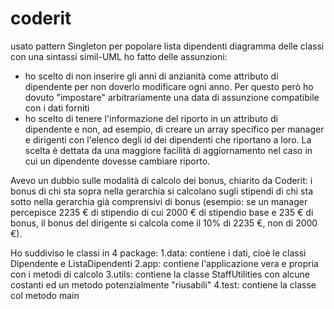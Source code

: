 # coderit
usato pattern Singleton per popolare lista dipendenti
diagramma delle classi con una sintassi simil-UML
ho fatto delle assunzioni:
- ho scelto di non inserire gli anni di anzianità come attributo di dipendente per non doverlo modificare ogni anno. Per questo però ho dovuto "impostare" arbitrariamente una data di assunzione compatibile con i dati forniti
- ho scelto di tenere l'informazione del riporto in un attributo di dipendente e non, ad esempio, di creare un array specifico per manager e dirigenti con l'elenco degli id dei dipendenti che riportano a loro. La scelta è dettata da una maggiore facilità di aggiornamento nel caso in cui un dipendente dovesse cambiare riporto. 

Avevo un dubbio sulle modalità di calcolo dei bonus, chiarito da Coderit: i bonus di chi sta sopra nella gerarchia si calcolano sugli stipendi di chi sta sotto nella gerarchia già comprensivi di bonus (esempio: se un manager percepisce 2235 € di stipendio di cui 2000 € di stipendio base e 235 € di bonus, il bonus del dirigente si calcola come il 10% di 2235 €, non di 2000 €).

Ho suddiviso le classi in 4 package:
1.data: contiene i dati, cioè le classi Dipendente e ListaDipendenti
2.app: contiene l'applicazione vera e propria con i metodi di calcolo
3.utils: contiene la classe StaffUtilities con alcune costanti ed un metodo potenzialmente "riusabili"
4.test: contiene la classe col metodo main
